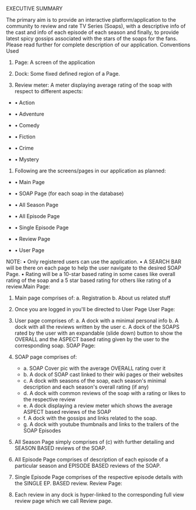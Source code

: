 EXECUTIVE SUMMARY

The primary aim is to provide an interactive platform/application to the community to review
and rate TV Series (Soaps), with a descriptive info of the cast and info of each episode of
each season and finally, to provide latest spicy gossips associated with the stars of the
soaps for the fans. Please read further for complete description of our application.
Conventions Used

1. Page: A screen of the application
  
2. Dock: Some fixed defined region of a Page.
  
3. Review meter: A meter displaying average rating of the soap with respect to different aspects:
  
  * • Action
  
  * • Adventure
  
  * • Comedy
  
  * • Fiction
  
  * • Crime
  
  * • Mystery
  
1. Following are the screens/pages in our application as planned:

  * • Main Page
  
  * • SOAP Page (for each soap in the database)
  
  * • All Season Page
  
  * • All Episode Page
  
  * • Single Episode Page
  
  * • Review Page
  
  * • User Page
  
NOTE:
• Only registered users can use the application.
• A SEARCH BAR will be there on each page to help the user navigate to the desired SOAP Page.
• Rating will be a 10-star based rating in some cases like overall rating of the soap and a 5 star
based rating for others like rating of a review.Main Page:
1. Main page comprises of:
a. Registration
b. About us related stuff
2. Once you are logged in you'll be directed to User Page
User Page:
1. User page comprises of:
a. A dock with a minimal personal info
b. A dock with all the reviews written by the user
c. A dock of the SOAPS rated by the user with an expandable (slide down) button
to show the OVERALL and the ASPECT based rating given by the user to the
corresponding soap.
SOAP Page:


1. SOAP page comprises of:
   * a. SOAP Cover pic with the average OVERALL rating over it
   * b. A dock of SOAP cast linked to their wiki pages or their websites
   * c. A dock with seasons of the soap, each season's minimal description and each
season's overall rating (if any)
   * d. A dock with common reviews of the soap with a rating or likes to the respective
review
   * e. A dock displaying a review meter which shows the average ASPECT based
reviews of the SOAP
   * f. A dock with the gossips and links related to the soap.
   * g. A dock with youtube thumbnails and links to the trailers of the SOAP Episodes

2. All Season Page simply comprises of (c) with further detailing and SEASON BASED
reviews of the SOAP.
3. All Episode Page comprises of description of each episode of a particular season and
EPISODE BASED reviews of the SOAP.
4. Single Episode Page comprises of the respective episode details with the SINGLE EP.
BASED review.
Review Page:
1. Each review in any dock is hyper-linked to the corresponding full view review page which
we call Review page.
